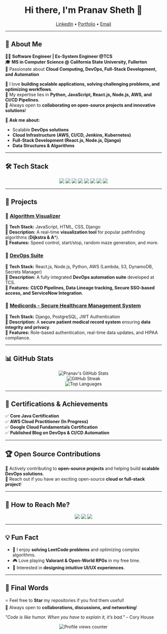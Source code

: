 <h1 align="center">Hi there, I'm Pranav Sheth 👋</h1>

<p align="center">
  <a href="https://www.linkedin.com/in/pranavsheth18/">LinkedIn</a> •
  <a href="https://pranavsheth18.github.io/">Portfolio</a> •
  <a href="mailto:pranavns18@gmail.com">Email</a>
</p>

---

## 🚀 About Me

👨‍💻 **Software Engineer | Ex-System Engineer @TCS**  
🎓 **MS in Computer Science @ California State University, Fullerton**  
🌟 Passionate about **Cloud Computing, DevOps, Full-Stack Development, and Automation**  

🔹 I love **building scalable applications, solving challenging problems, and optimizing workflows**.  
🔹 My expertise lies in **Python, JavaScript, React.js, Node.js, AWS, and CI/CD Pipelines**.  
🔹 Always open to **collaborating on open-source projects and innovative solutions**!  

💬 **Ask me about:**  
- Scalable **DevOps solutions**  
- **Cloud Infrastructure (AWS, CI/CD, Jenkins, Kubernetes)**  
- **Full-Stack Development (React.js, Node.js, Django)**  
- **Data Structures & Algorithms**  

---

## 🛠 Tech Stack

<p align="center">
  <img src="https://img.shields.io/badge/Python-%233776AB.svg?style=for-the-badge&logo=python&logoColor=white"/>
  <img src="https://img.shields.io/badge/JavaScript-%23F7DF1E.svg?style=for-the-badge&logo=javascript&logoColor=black"/>
  <img src="https://img.shields.io/badge/React-%2361DAFB.svg?style=for-the-badge&logo=react&logoColor=black"/>
  <img src="https://img.shields.io/badge/Node.js-%23339933.svg?style=for-the-badge&logo=node.js&logoColor=white"/>
  <img src="https://img.shields.io/badge/AWS-%23FF9900.svg?style=for-the-badge&logo=amazon-aws&logoColor=white"/>
  <img src="https://img.shields.io/badge/Django-%23092E20.svg?style=for-the-badge&logo=django&logoColor=white"/>
  <img src="https://img.shields.io/badge/PostgreSQL-%23336791.svg?style=for-the-badge&logo=postgresql&logoColor=white"/>
  <img src="https://img.shields.io/badge/Git-%23F05032.svg?style=for-the-badge&logo=git&logoColor=white"/>
</p>

---

## 📌 Projects

### 🚀 [Algorithm Visualizer](https://github.com/PranavSheth18/algorithm-visualizer)
🔹 **Tech Stack:** JavaScript, HTML, CSS, Django  
🔹 **Description:** A real-time **visualization tool** for popular pathfinding algorithms (**Dijkstra & A***).  
🔹 **Features:** Speed control, start/stop, random maze generation, and more.

### 🚀 [DevOps Suite](https://github.com/PranavSheth18/DevOps-Suite)
🔹 **Tech Stack:** React.js, Node.js, Python, AWS (Lambda, S3, DynamoDB, Secrets Manager)  
🔹 **Description:** A fully integrated **DevOps automation suite** developed at TCS.  
🔹 **Features:** **CI/CD Pipelines, Data Lineage tracking, Secure SSO-based access, and ServiceNow Integration**.  

### 🚀 [Medicords - Secure Healthcare Management System](https://github.com/PranavSheth18/Medicords)
🔹 **Tech Stack:** Django, PostgreSQL, JWT Authentication  
🔹 **Description:** A **secure patient medical record system** ensuring **data integrity and privacy**.  
🔹 **Features:** Role-based authentication, real-time data updates, and HIPAA compliance.

---

## 📊 GitHub Stats

<p align="center">
  <img src="https://github-readme-stats.vercel.app/api?username=PranavSheth18&show_icons=true&theme=radical" alt="Pranav's GitHub Stats"/>
  <br/>
  <img src="https://github-readme-streak-stats.herokuapp.com/?user=PranavSheth18&theme=radical" alt="GitHub Streak"/>
  <br/>
  <img src="https://github-readme-stats.vercel.app/api/top-langs/?username=PranavSheth18&layout=compact&theme=radical" alt="Top Languages"/>
</p>

---

## 📜 Certifications & Achievements

✅ **Core Java Certification**  
✅ **AWS Cloud Practitioner (In Progress)**  
✅ **Google Cloud Fundamentals Certification**  
✅ **Published Blog on DevOps & CI/CD Automation**  

---

## 🏆 Open Source Contributions
🚀 Actively contributing to **open-source projects** and helping build **scalable DevOps solutions**.  
📢 Reach out if you have an exciting open-source **cloud or full-stack project**!

---

## 📌 How to Reach Me?

<p align="center">
  <a href="mailto:pranavns18@gmail.com"><img src="https://img.shields.io/badge/Email-D14836?style=for-the-badge&logo=gmail&logoColor=white"/></a>
  <a href="https://www.linkedin.com/in/pranavsheth18/"><img src="https://img.shields.io/badge/LinkedIn-0077B5?style=for-the-badge&logo=linkedin&logoColor=white"/></a>
  <a href="https://github.com/PranavSheth18"><img src="https://img.shields.io/badge/GitHub-100000?style=for-the-badge&logo=github&logoColor=white"/></a>
</p>

---

## 💡 Fun Fact

- 🚀 I enjoy **solving LeetCode problems** and optimizing complex algorithms.  
- 🎮 Love playing **Valorant & Open-World RPGs** in my free time.  
- 🎨 Interested in **designing intuitive UI/UX experiences**.

---

## **🔹 Final Words**
⭐ Feel free to **Star** my repositories if you find them useful!  
📌 Always open to **collaborations, discussions, and networking**!  

_"Code is like humor. When you have to explain it, it’s bad."_ – Cory House  

<p align="center">
  <img src="https://komarev.com/ghpvc/?username=PranavSheth18&label=Profile+Views&color=blue&style=plastic" alt="Profile views counter">
</p>

